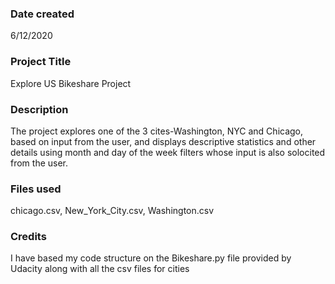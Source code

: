 ### Date created
6/12/2020

### Project Title
Explore US Bikeshare Project

### Description
The project explores one of the 3 cites-Washington, NYC and Chicago, based on input from the user, and displays descriptive statistics and other details using month and day of the week filters whose input is also solocited from the user.

### Files used
chicago.csv, New_York_City.csv, Washington.csv

### Credits
I have based my code structure on the Bikeshare.py file provided by Udacity along with all the csv files for cities
